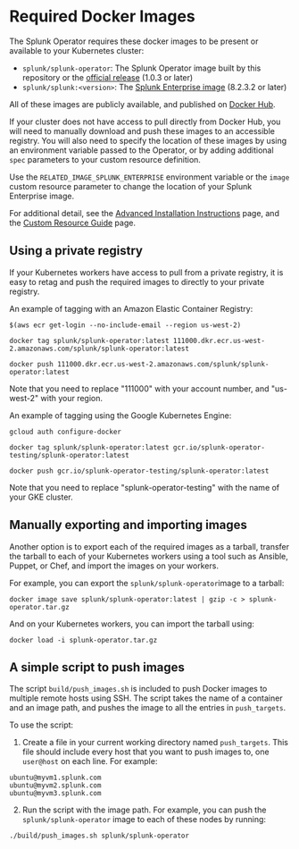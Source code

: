 # Required Docker Images

The Splunk Operator requires these docker images to be present or available to your Kubernetes cluster:

* `splunk/splunk-operator`: The Splunk Operator image built by this repository or the [official release](https://hub.docker.com/r/splunk/splunk-operator) (1.0.3 or later)
* `splunk/splunk:<version>`: The [Splunk Enterprise image](https://github.com/splunk/docker-splunk) (8.2.3.2 or later)

All of these images are publicly available, and published on [Docker Hub](https://hub.docker.com/).

If your cluster does not have access to pull directly from Docker Hub, you will need to manually download and push these images to an accessible registry. You will also need to specify the location of these images by using an environment variable passed to the Operator, or by adding additional `spec` parameters to your 
custom resource definition.

Use the `RELATED_IMAGE_SPLUNK_ENTERPRISE` environment variable or the `image` custom resource parameter to change the location of your Splunk Enterprise image. 

For additional detail, see the [Advanced Installation Instructions](Install.md) page, and the [Custom Resource Guide](CustomResources.md) page.


## Using a private registry

If your Kubernetes workers have access to pull from a private registry, it is easy to retag and push the required images to directly to your private registry.

An example of tagging with an Amazon Elastic Container Registry: 

```
$(aws ecr get-login --no-include-email --region us-west-2)

docker tag splunk/splunk-operator:latest 111000.dkr.ecr.us-west-2.amazonaws.com/splunk/splunk-operator:latest

docker push 111000.dkr.ecr.us-west-2.amazonaws.com/splunk/splunk-operator:latest
```

Note that you need to replace "111000" with your account number, and "us-west-2" with your region.

An example of tagging using the Google Kubernetes Engine:

```
gcloud auth configure-docker

docker tag splunk/splunk-operator:latest gcr.io/splunk-operator-testing/splunk-operator:latest

docker push gcr.io/splunk-operator-testing/splunk-operator:latest
```

Note that you need to replace "splunk-operator-testing" with the name of your GKE cluster.


## Manually exporting and importing images

Another option is to export each of the required images as a tarball, transfer the tarball to each of your Kubernetes workers using a tool such as Ansible, Puppet, or Chef, and import the images on your workers.

For example, you can export the `splunk/splunk-operator`image to a tarball:

```
docker image save splunk/splunk-operator:latest | gzip -c > splunk-operator.tar.gz
```

And on your Kubernetes workers, you can import the tarball using:

```
docker load -i splunk-operator.tar.gz
```


## A simple script to push images

The script `build/push_images.sh`  is included to push Docker images to multiple remote hosts using SSH. The script takes the name of a container and an image path, and pushes the image to all the entries in `push_targets`. 

To use the script:

1. Create a file in your current working directory named `push_targets`. This file should include every host that you want to push images to, one `user@host` on each line. For example:

```
ubuntu@myvm1.splunk.com
ubuntu@myvm2.splunk.com
ubuntu@myvm3.splunk.com
```

2. Run the script with the image path. For example, you can push the `splunk/splunk-operator` image to each of these nodes by running:

```
./build/push_images.sh splunk/splunk-operator
```

